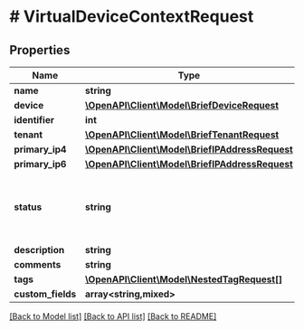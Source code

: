 # # VirtualDeviceContextRequest

## Properties

Name | Type | Description | Notes
------------ | ------------- | ------------- | -------------
**name** | **string** |  |
**device** | [**\OpenAPI\Client\Model\BriefDeviceRequest**](BriefDeviceRequest.md) |  |
**identifier** | **int** |  | [optional]
**tenant** | [**\OpenAPI\Client\Model\BriefTenantRequest**](BriefTenantRequest.md) |  | [optional]
**primary_ip4** | [**\OpenAPI\Client\Model\BriefIPAddressRequest**](BriefIPAddressRequest.md) |  | [optional]
**primary_ip6** | [**\OpenAPI\Client\Model\BriefIPAddressRequest**](BriefIPAddressRequest.md) |  | [optional]
**status** | **string** | * &#x60;active&#x60; - Active * &#x60;planned&#x60; - Planned * &#x60;offline&#x60; - Offline |
**description** | **string** |  | [optional]
**comments** | **string** |  | [optional]
**tags** | [**\OpenAPI\Client\Model\NestedTagRequest[]**](NestedTagRequest.md) |  | [optional]
**custom_fields** | **array<string,mixed>** |  | [optional]

[[Back to Model list]](../../README.md#models) [[Back to API list]](../../README.md#endpoints) [[Back to README]](../../README.md)
